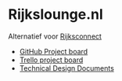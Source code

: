 # Rijkslounge.nl
Alternatief voor [Rijksconnect](https://rijskconnect.nl)

* [GitHub Project board](https://github.com/cookiemonster/rijkslounge.nl/projects/1)
* [Trello project board](https://trello.com/b/lbQNN778/rijksconnect-rijkslounge)
* [Technical Design Documents](https://drive.google.com/drive/folders/1u5iz2GHJ6kplOwkvko4R7vSNqHvoTRrz?usp=sharing)
